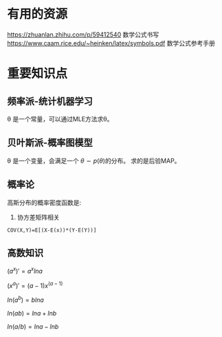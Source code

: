 # 有用的资源
https://zhuanlan.zhihu.com/p/59412540 数学公式书写
https://www.caam.rice.edu/~heinken/latex/symbols.pdf 数学公式参考手册
# 重要知识点
## 频率派-统计机器学习
θ 是一个常量，可以通过MLE方法求θ。
## 贝叶斯派-概率图模型
θ 是一个变量，会满足一个 $\theta\sim p(\theta)$的分布。
求的是后验MAP。
## 概率论
高斯分布的概率密度函数是:

1. 协方差矩阵相关
```
COV(X,Y)=E[(X-E(x))*(Y-E(Y))]
```


## 高数知识

$(a^x)'=a^xlna$

$(x^a)'=(a-1)x^(a-1)$

$ln(a^b)=blna$

$ln(ab)=lna+lnb$

$ln(a/b)=lna-lnb$

